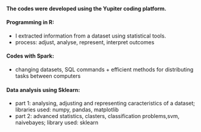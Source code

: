 #### The codes were developed using the Yupiter coding platform.

#### Programming in R: 
- I extracted information from a dataset using statistical tools.
- process: adjust, analyse, represent, interpret outcomes 

#### Codes with Spark: 
- changing datasets, SQL commands + efficient methods for distributing tasks between computers

#### Data analysis using Sklearn: 
- part 1: analysing, adjusting and representing caracteristics of a dataset; libraries used: numpy, pandas, matplotlib
- part 2: advanced statistics, clasters, classification problems,svm, naivebayes; library used: sklearn
